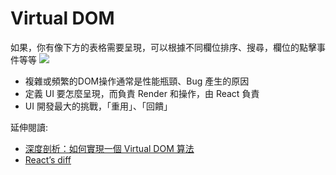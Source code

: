 # Virtual DOM
如果，你有像下方的表格需要呈現，可以根據不同欄位排序、搜尋，欄位的點擊事件等等
![](https://camo.githubusercontent.com/ac106f4ec3a61bb86f6e94d5f6dda8da668e5415/687474703a2f2f6c69766f7261732e6769746875622e696f2f626c6f672f7669727475616c2d646f6d2f736f72742d7461626c652e706e67)

- 複雜或頻繁的DOM操作通常是性能瓶頸、Bug 產生的原因
- 定義 UI 要怎麼呈現，而負責 Render 和操作，由 React 負責
- UI 開發最大的挑戰，「重用」、「回饋」

延伸閱讀:
- [深度剖析：如何實現一個 Virtual DOM 算法](https://github.com/livoras/blog/issues/13)
- [React’s diff](http://www.infoq.com/cn/articles/react-dom-diff)
